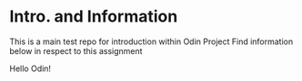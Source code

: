 # Intro. and Information

This is a main test repo for introduction within Odin Project 
Find information below in respect to this assignment 

Hello Odin! 
